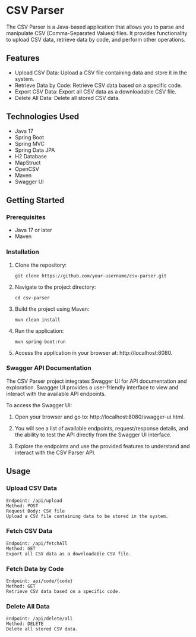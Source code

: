 # CSV Parser

The CSV Parser is a Java-based application that allows you to parse and manipulate CSV (Comma-Separated Values) files. It provides functionality to upload CSV data, retrieve data by code, and perform other operations.

## Features

- Upload CSV Data: Upload a CSV file containing data and store it in the system.
- Retrieve Data by Code: Retrieve CSV data based on a specific code.
- Export CSV Data: Export all CSV data as a downloadable CSV file.
- Delete All Data: Delete all stored CSV data.

## Technologies Used

- Java 17
- Spring Boot
- Spring MVC
- Spring Data JPA
- H2 Database
- MapStruct
- OpenCSV
- Maven
- Swagger UI

## Getting Started

### Prerequisites

- Java 17 or later
- Maven

### Installation

1. Clone the repository:

   ```shell
   git clone https://github.com/your-username/csv-parser.git

2. Navigate to the project directory:

    ```shell
    cd csv-parser

3. Build the project using Maven:

    ```shell
    mvn clean install

4. Run the application:

    ```shell
    mvn spring-boot:run

5. Access the application in your browser at: http://localhost:8080.

### Swagger API Documentation
The CSV Parser project integrates Swagger UI for API documentation and exploration. Swagger UI provides a user-friendly interface to view and interact with the available API endpoints.

To access the Swagger UI:

1. Open your browser and go to: http://localhost:8080/swagger-ui.html.

2. You will see a list of available endpoints, request/response details, and the ability to test the API directly from the Swagger UI interface.

3. Explore the endpoints and use the provided features to understand and interact with the CSV Parser API.

## Usage
### Upload CSV Data

    Endpoint: /api/upload
    Method: POST
    Request Body: CSV file
    Upload a CSV file containing data to be stored in the system.

### Fetch CSV Data

    Endpoint: /api/fetchAll
    Method: GET
    Export all CSV data as a downloadable CSV file.

### Fetch Data by Code

    Endpoint: api/code/{code}
    Method: GET
    Retrieve CSV data based on a specific code.

### Delete All Data

    Endpoint: /api/delete/all
    Method: DELETE
    Delete all stored CSV data.